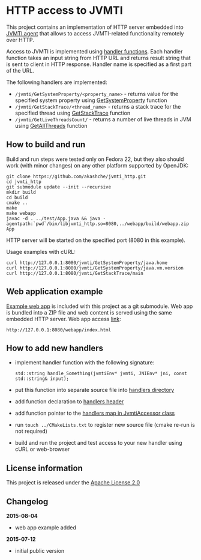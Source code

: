 HTTP access to JVMTI
====================

This project contains an implementation of HTTP server embedded into
[JVMTI agent](http://docs.oracle.com/javase/7/docs/platform/jvmti/jvmti.html) that allows 
to access JVMTI-related functionality remotely over HTTP.

Access to JVMTI is implemented using [handler functions](https://github.com/akashche/jvmti_http/tree/master/src/handlers).
Each handler function takes an input string from HTTP URL and returns result string that is sent to client in HTTP response.
Handler name is specified as a first part of the URL.

The following handlers are implemented:

 * `/jvmti/GetSystemProperty/<property_name>` - returns value for the specified system property using
 [GetSystemProperty](http://docs.oracle.com/javase/7/docs/platform/jvmti/jvmti.html#GetSystemProperty)
function
 * `/jvmti/GetStackTrace/<thread_name>` - returns a stack trace for the specified thread using
[GetStackTrace](http://docs.oracle.com/javase/7/docs/platform/jvmti/jvmti.html#GetStackTrace) function
 * `/jvmti/GetLiveThreadsCount/` - returns a number of live threads in JVM using 
[GetAllThreads](http://docs.oracle.com/javase/7/docs/platform/jvmti/jvmti.html#GetAllThreads) function

How to build and run
--------------------

Build and run steps were tested only on Fedora 22, but they also should work (with minor changes) 
on any other platform supported by OpenJDK:

    git clone https://github.com/akashche/jvmti_http.git
    cd jvmti_http
    git submodule update --init --recursive
    mkdir build
    cd build
    cmake ..
    make
    make webapp
    javac -d . ../test/App.java && java -agentpath:`pwd`/bin/libjvmti_http.so=8080,../webapp/build/webapp.zip App

HTTP server will be started on the specified port (8080 in this example).

Usage examples with cURL:

    curl http://127.0.0.1:8080/jvmti/GetSystemProperty/java.home
    curl http://127.0.0.1:8080/jvmti/GetSystemProperty/java.vm.version
    curl http://127.0.0.1:8080/jvmti/GetStackTrace/main

Web application example
-----------------------

[Example web app](https://github.com/akashche/dynamic_bar_chart_example) is included with this
project as a git submodule. Web app is bundled into a ZIP file and web content is served using the
same embedded HTTP server. Web app access [link](http://127.0.0.1:8080/webapp/index.html):

    http://127.0.0.1:8080/webapp/index.html

How to add new handlers
-----------------------

 * implement handler function with the following signature:

    `std::string handle_Something(jvmtiEnv* jvmti, JNIEnv* jni, const std::string& input);`

 * put this function into separate source file into [handlers directory](https://github.com/akashche/jvmti_http/tree/master/src/handlers)

 * add function declaration to [handlers header](https://github.com/akashche/jvmti_http/tree/master/src/handlers.hpp#L33)

 * add function pointer to the [handlers map in JvmtiAccessor class](https://github.com/akashche/jvmti_http/tree/master/src/JvmtiAccessor.cpp#L36)

 * run `touch ../CMakeLists.txt` to register new source file (cmake re-run is not required)

 * build and run the project and test access to your new handler using cURL or web-browser


License information
-------------------

This project is released under the [Apache License 2.0](http://www.apache.org/licenses/LICENSE-2.0)

Changelog
---------

**2015-08-04**

 * web app example added

**2015-07-12**

 * initial public version
